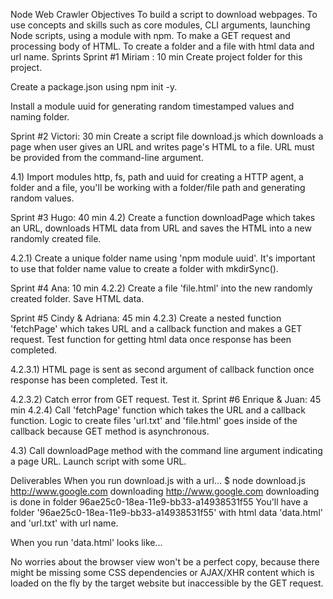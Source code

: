 Node Web Crawler
Objectives
To build a script to download webpages.
To use concepts and skills such as core modules, CLI arguments, launching Node scripts, using a module with npm.
To make a GET request and processing body of HTML.
To create a folder and a file with html data and url name.
Sprints
Sprint #1 Miriam : 10 min
Create project folder for this project.

Create a package.json using npm init -y.

Install a module uuid for generating random timestamped values and naming folder.

Sprint #2 Victori: 30 min
Create a script file download.js which downloads a page when user gives an URL and writes page's HTML to a file. URL must be provided from the command-line argument.

4.1) Import modules http, fs, path and uuid for creating a HTTP agent, a folder and a file, you'll be working with a folder/file path and generating random values.

Sprint #3 Hugo: 40 min
4.2) Create a function downloadPage which takes an URL, downloads HTML data from URL and saves the HTML into a new randomly created file.

4.2.1) Create a unique folder name using 'npm module uuid'. It's important to use that folder name value to create a folder with mkdirSync().

Sprint #4 Ana: 10 min
4.2.2) Create a file 'file.html' into the new randomly created folder. Save HTML data.

Sprint #5 Cindy & Adriana: 45 min
4.2.3) Create a nested function 'fetchPage' which takes URL and a callback function and makes a GET request. Test function for getting html data once response has been completed.

4.2.3.1) HTML page is sent as second argument of callback function once response has been completed. Test it.
        
4.2.3.2) Catch error from GET request. Test it.
Sprint #6 Enrique & Juan: 45 min
4.2.4) Call 'fetchPage' function which takes the URL and a callback function. Logic to create files 'url.txt' and 'file.html' goes inside of the callback because GET method is asynchronous.

4.3) Call downloadPage method with the command line argument indicating a page URL. Launch script with some URL.

Deliverables
When you run download.js with a url…
$ node download.js http://www.google.com
downloading  http://www.google.com
downloading is done in folder 96ae25c0-18ea-11e9-bb33-a14938531f55
You'll have a folder '96ae25c0-18ea-11e9-bb33-a14938531f55' with html data 'data.html' and 'url.txt' with url name.

When you run 'data.html' looks like…


No worries about the browser view won't be a perfect copy, because there might be missing some CSS dependencies or AJAX/XHR content which is loaded on the fly by the target website but inaccessible by the GET request.